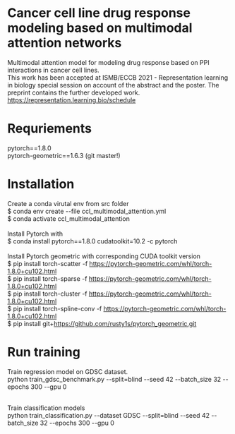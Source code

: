 # Cancer cell line drug response modeling based on multimodal attention networks
Multimodal attention model for modeling drug response based on PPI interactions in cancer cell lines.<br/>
This work has been accepted at ISMB/ECCB 2021 - Representation learning in biology special session on account of the abstract and the poster. The preprint contains the further developed work. https://representation.learning.bio/schedule

# Requriements
pytorch==1.8.0 <br/>
pytorch-geometric==1.6.3 (git master!)<br/>

# Installation
Create a conda virutal env from src folder <br/>
$ conda env create --file ccl_multimodal_attention.yml <br/>
$ conda activate ccl_multimodal_attention <br/>
<br/>
Install Pytorch with <br/>
$ conda install pytorch==1.8.0 cudatoolkit=10.2 -c pytorch <br/>
<br/>
Install Pytorch geometric with corresponding CUDA toolkit version<br/>
$ pip install torch-scatter -f https://pytorch-geometric.com/whl/torch-1.8.0+cu102.html <br/>
$ pip install torch-sparse -f https://pytorch-geometric.com/whl/torch-1.8.0+cu102.html <br/>
$ pip install torch-cluster -f https://pytorch-geometric.com/whl/torch-1.8.0+cu102.html <br/>
$ pip install torch-spline-conv -f https://pytorch-geometric.com/whl/torch-1.8.0+cu102.html <br/>
$ pip install git+https://github.com/rusty1s/pytorch_geometric.git <br/>

# Run training
Train regression model on GDSC dataset. <br/>
python train_gdsc_benchmark.py --split=blind --seed 42 --batch_size 32 --epochs 300 --gpu 0 <br/>
<br/>

Train classification models <br/>
python train_classification.py --dataset GDSC --split=blind --seed 42 --batch_size 32 --epochs 300 --gpu 0
